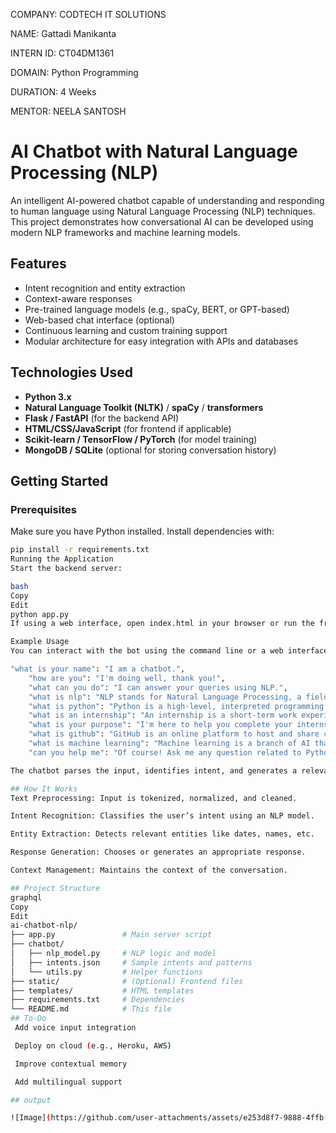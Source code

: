 COMPANY: CODTECH IT SOLUTIONS

NAME: Gattadi Manikanta

INTERN ID: CT04DM1361

DOMAIN: Python Programming

DURATION: 4 Weeks

MENTOR: NEELA SANTOSH

# AI Chatbot with Natural Language Processing (NLP)

An intelligent AI-powered chatbot capable of understanding and responding to human language using Natural Language Processing (NLP) techniques. This project demonstrates how conversational AI can be developed using modern NLP frameworks and machine learning models.

## Features

- Intent recognition and entity extraction
- Context-aware responses
- Pre-trained language models (e.g., spaCy, BERT, or GPT-based)
- Web-based chat interface (optional)
- Continuous learning and custom training support
- Modular architecture for easy integration with APIs and databases

## Technologies Used

- **Python 3.x**
- **Natural Language Toolkit (NLTK)** / **spaCy** / **transformers**
- **Flask / FastAPI** (for the backend API)
- **HTML/CSS/JavaScript** (for frontend if applicable)
- **Scikit-learn / TensorFlow / PyTorch** (for model training)
- **MongoDB / SQLite** (optional for storing conversation history)

## Getting Started

### Prerequisites

Make sure you have Python installed. Install dependencies with:

```bash
pip install -r requirements.txt
Running the Application
Start the backend server:

bash
Copy
Edit
python app.py
If using a web interface, open index.html in your browser or run the frontend development server.

Example Usage
You can interact with the bot using the command line or a web interface. Sample inputs:

"what is your name": "I am a chatbot.",
    "how are you": "I'm doing well, thank you!",
    "what can you do": "I can answer your queries using NLP.",
    "what is nlp": "NLP stands for Natural Language Processing, a field of AI that deals with human language.",
    "what is python": "Python is a high-level, interpreted programming language known for its readability and simplicity.",
    "what is an internship": "An internship is a short-term work experience that allows students to gain practical skills in a specific field.",
    "what is your purpose": "I'm here to help you complete your internship tasks and answer basic questions.",
    "what is github": "GitHub is an online platform to host and share code using Git version control.",
    "what is machine learning": "Machine learning is a branch of AI that enables systems to learn from data and improve over time.",
    "can you help me": "Of course! Ask me any question related to Python, the internship, or general concepts."

The chatbot parses the input, identifies intent, and generates a relevant response.

## How It Works
Text Preprocessing: Input is tokenized, normalized, and cleaned.

Intent Recognition: Classifies the user’s intent using an NLP model.

Entity Extraction: Detects relevant entities like dates, names, etc.

Response Generation: Chooses or generates an appropriate response.

Context Management: Maintains the context of the conversation.

## Project Structure
graphql
Copy
Edit
ai-chatbot-nlp/
├── app.py               # Main server script
├── chatbot/
│   ├── nlp_model.py     # NLP logic and model
│   ├── intents.json     # Sample intents and patterns
│   └── utils.py         # Helper functions
├── static/              # (Optional) Frontend files
├── templates/           # HTML templates
├── requirements.txt     # Dependencies
└── README.md            # This file
## To-Do
 Add voice input integration

 Deploy on cloud (e.g., Heroku, AWS)

 Improve contextual memory

 Add multilingual support

## output

![Image](https://github.com/user-attachments/assets/e253d8f7-9888-4ffb-9ddf-bad50657e396)
